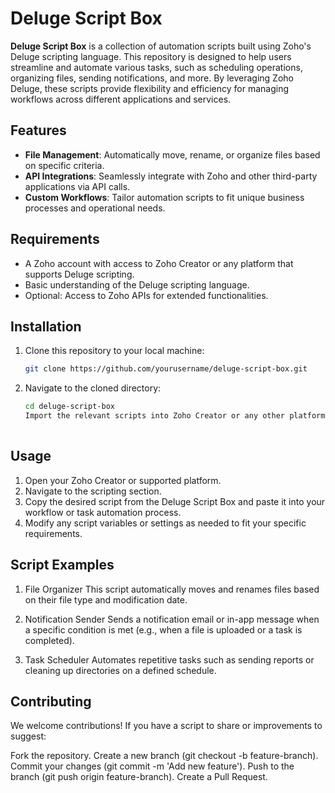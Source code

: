 # Deluge Script Box

**Deluge Script Box** is a collection of automation scripts built using Zoho's Deluge scripting language. This repository is designed to help users streamline and automate various tasks, such as scheduling operations, organizing files, sending notifications, and more. By leveraging Zoho Deluge, these scripts provide flexibility and efficiency for managing workflows across different applications and services.

## Features

- **File Management**: Automatically move, rename, or organize files based on specific criteria.
- **API Integrations**: Seamlessly integrate with Zoho and other third-party applications via API calls.
- **Custom Workflows**: Tailor automation scripts to fit unique business processes and operational needs.

## Requirements

- A Zoho account with access to Zoho Creator or any platform that supports Deluge scripting.
- Basic understanding of the Deluge scripting language.
- Optional: Access to Zoho APIs for extended functionalities.

## Installation

1. Clone this repository to your local machine:
   ```bash
   git clone https://github.com/yourusername/deluge-script-box.git
2. Navigate to the cloned directory:
    ```bash
    cd deluge-script-box
    Import the relevant scripts into Zoho Creator or any other platform supporting Deluge.
  
## Usage
  1. Open your Zoho Creator or supported platform.
  2. Navigate to the scripting section.
  3. Copy the desired script from the Deluge Script Box and paste it into your workflow or task automation process.
  4. Modify any script variables or settings as needed to fit your specific requirements.

## Script Examples
1. File Organizer
This script automatically moves and renames files based on their file type and modification date.

2. Notification Sender
Sends a notification email or in-app message when a specific condition is met (e.g., when a file is uploaded or a task is completed).

3. Task Scheduler
Automates repetitive tasks such as sending reports or cleaning up directories on a defined schedule.

## Contributing

We welcome contributions! If you have a script to share or improvements to suggest:

Fork the repository.
Create a new branch (git checkout -b feature-branch).
Commit your changes (git commit -m 'Add new feature').
Push to the branch (git push origin feature-branch).
Create a Pull Request.

